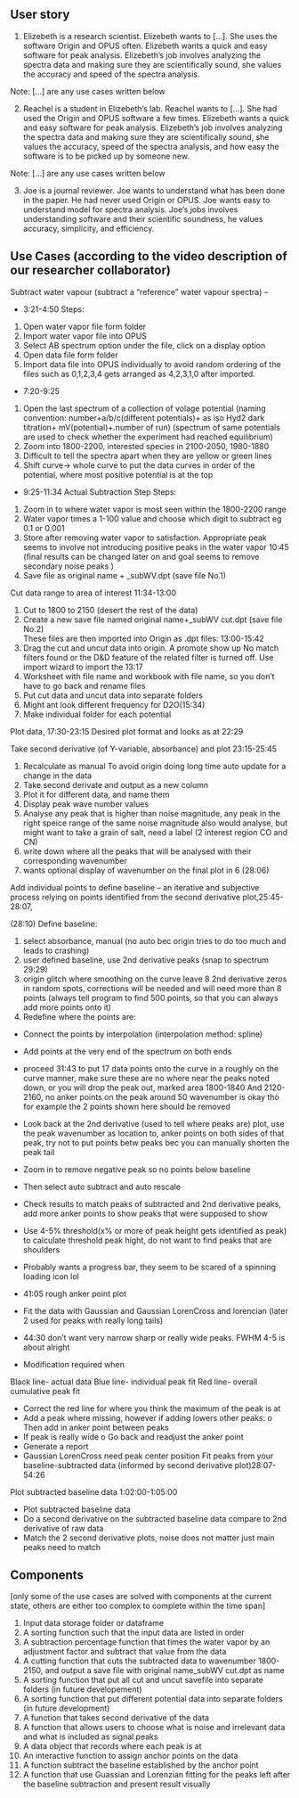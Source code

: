 ## User story ##
1. Elizebeth is a research scientist. Elizebeth wants to […]. She uses the software Origin and OPUS often. Elizebeth wants a quick and easy software for peak analysis. Elizebeth’s job involves analyzing the spectra data and making sure they are scientifically sound, she values the accuracy and speed of the spectra analysis.

Note: […] are any use cases written below


2. Reachel is a student in Elizebeth’s lab. Reachel wants to […]. She had used the Origin and OPUS software a few times. Elizebeth wants a quick and easy software for peak analysis. Elizebeth’s job involves analyzing the spectra data and making sure they are scientifically sound, she values the accuracy, speed of the spectra analysis, and how easy the software is to be picked up by someone new.

Note: […] are any use cases written below

3. Joe is a journal reviewer. Joe wants to understand what has been done in the paper. He had never used Origin or OPUS. Joe wants easy to understand model for spectra analysis. Joe’s jobs involves understanding software and their scientific soundness, he values accuracy, simplicity, and efficiency.






## Use Cases (according to the video description of our researcher collaborator) ##

Subtract water vapour (subtract a “reference” water vapour spectra) – 
- 3:21-4:50
Steps: 
1.	Open water vapor file form folder
2.	Import water vapor file into OPUS
3.	 Select AB spectrum option under the file, click on a display option
4.	Open data file form folder
5.	Import data file into OPUS individually to avoid random ordering of the files such as 0,1,2,3,4 gets arranged as 4,2,3,1,0 after imported.
- 7:20-9:25
1. Open the last spectrum of a collection of volage potential (naming convention: number+a/b/c(different potentials)+ as iso Hyd2 dark titration+ mV(potential)+.number of run) (spectrum of same potentials are used to check whether the experiment had reached equilibrium)
2. Zoom into 1800-2200, interested species in 2100-2050, 1980-1880
3. Difficult to tell the spectra apart when they are yellow or green lines
4. Shift curve-> whole curve to put the data curves in order of the potential, where most positive potential is at the top 


- 9:25-11:34
Actual Subtraction Step 
Steps:
1.	Zoom in to where water vapor is most seen within the 1800-2200 range
2.	Water vapor times a 1-100 value and choose which digit to subtract eg 0.1 or 0.001
3.	Store after removing water vapor to satisfaction. Appropriate peak seems to involve not introducing positive peaks in the water vapor 10:45 (final results can be changed later on and goal seems to remove secondary noise peaks )
4.	Save file as original name + _subWV.dpt (save file No.1)



Cut data range to area of interest 11:34-13:00	
1.	Cut to 1800 to 2150 (desert the rest of the data)
2.	Create a new save file named original name+_subWV cut.dpt (save file No.2)									 
These files are then imported into Origin as .dpt files: 13:00-15:42
1.	Drag the cut and uncut data into origin. A promote show up No match filters found or the D&D feature of the related filter is turned off. Use import wizard to import the 13:17 		
2.	Worksheet with file name and workbook with file name, so you don’t have to go back and rename files
3.	Put cut data and uncut data into separate folders
4.	Might ant look different frequency for D2O(15:34)
5.	Make individual folder for each potential
			  
Plot data, 17:30-23:15 
Desired plot format and looks as at 22:29


Take second derivative (of Y-variable, absorbance) and plot  23:15-25:45 
1.	Recalculate as manual To avoid origin doing long time auto update for a change in the data
2.	Take second derivate and output as a new column
3.	Plot it for different data, and name them 
4.	Display peak wave number values
5.	Analyse any peak that is higher than noise magnitude, any peak in the right speice range of the same noise magnitude also would analyse, but might want to take a grain of salt, need a label (2 interest region CO and CN)
6.	write down where all the peaks that will be analysed with their corresponding wavenumber
7.	wants optional display of wavenumber on the final plot in 6 (28:06)

Add individual points to define baseline – an iterative and subjective process relying on points identified from the second derivative plot,25:45-28:07,  			

(28:10) Define baseline:
1.	select absorbance, manual (no auto bec origin tries to do too much and leads to crashing)
2.	user defined baseline, use 2nd derivative peaks (snap to spectrum 29:29)
3.	origin glitch where smoothing on the curve leave 8 2nd derivative zeros in random spots, corrections will be needed and will need more than 8 points (always tell program to find 500 points, so that you can always add more points onto it)
4.	Redefine where the points are:
-	Connect the points by interpolation (interpolation method: spline)
-	Add points at the very end of the spectrum on both ends
-	proceed 31:43 to put 17 data points onto the curve in a roughly on the curve manner, make sure these are no where near the peaks noted down, or you will drop the peak out, marked area 1800-1840 And 2120-2160, no anker points on the peak around 50 wavenumber is okay tho for example the 2 points shown here should be removed
 
-	Look back at the 2nd derivative (used to tell where peaks are) plot, use the peak wavenumber as location to, anker points on both sides of that peak, try not to put points betw peaks bec you can manually shorten the peak tail
-	Zoom in to remove negative peak so no points below baseline
-	Then select auto subtract and auto rescale
-	Check results to match peaks of subtracted and 2nd derivative peaks, add more anker points to show peaks that were supposed to show
-	Use 4-5% threshold(x% or more of peak height gets identified as peak) to calculate threshold peak hight, do not want to find peaks that are shoulders
-	Probably wants a progress bar, they seem to be scared of a spinning loading icon lol
-	41:05 rough anker point plot
 
-	Fit the data with Gaussian and Gaussian LorenCross and lorencian (later 2 used for peaks with really long tails)
- 44:30 don’t want very narrow sharp or really wide peaks. FWHM 4-5 is about alright
-	Modification required when
 
Black line- actual data
Blue line- individual peak fit
Red line- overall cumulative peak fit
-	Correct the red line for where you think the maximum of the peak is at
-	Add a peak where missing, however if adding lowers other peaks:
o	Then add in anker point between peaks
-	If peak is really wide
o	Go back and readjust the anker point
-	Generate a report
-	Gaussian LorenCross need peak center position
Fit peaks from your baseline-subtracted data (informed by second derivative plot)28:07-54:26 

Plot subtracted baseline data  1:02:00-1:05:00 
-	Plot subtracted baseline data
-	Do a second derivative on the subtracted baseline data compare to 2nd derivative of raw data
-	Match the 2 second derivative plots, noise does not matter just main peaks need to match

## Components ##
[only some of the use cases are solved with components at the current state, others are either too complex to complete within the time span]
1.	Input data storage folder or dataframe
2.	A sorting function such that the input data are listed in order
3.	A subtraction percentage function that times the water vapor by an adjustment factor and subtract that value from the data
4.	A cutting function that cuts the subtracted data to wavenumber 1800-2150, and output a save file with original name_subWV cut.dpt as name
5.	A sorting function that put all cut and uncut savefile into separate folders (in future developement)
6.	A sorting function that put different potential data into separate folders (in future development)
7.	A function that takes second derivative of the data
8.	A function that allows users to choose what is noise and irrelevant data and what is included as signal peaks
9.	A data object that records where each peak is at
10.	An interactive function to assign anchor points on the data
11.	A function subtract the baseline established by the anchor point
12. A function that use Guassian and Lorenzian fitting for the peaks left after the baseline subtraction and present result visually

